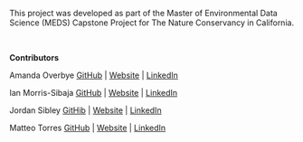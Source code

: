 This project was developed as part of the Master of Environmental Data Science (MEDS) Capstone Project for The Nature Conservancy in California.

<br> 

**Contributors**

Amanda Overbye [GitHub](https://github.com/Aoverbye) | [Website](https://aoverbye.github.io/) | [LinkedIn](https://www.linkedin.com/in/amanda-overbye-3a6364161/) 

Ian Morris-Sibaja [GitHub](https://github.com/imsibaja) | [Website](https://imsibaja.github.io/) | [LinkedIn](https://www.linkedin.com/in/imsibaja/) 

Jordan Sibley [GitHib](https://github.com/jordancsibley) | [Website](https://jordancsibley.github.io/) | [LinkedIn](https://www.linkedin.com/in/jordancsibley/)

Matteo Torres [GitHub](https://github.com/matteo-torres) | [Website](https://matteo-torres.github.io/) | [LinkedIn](https://www.linkedin.com/in/matteo-torres-876a62234/)